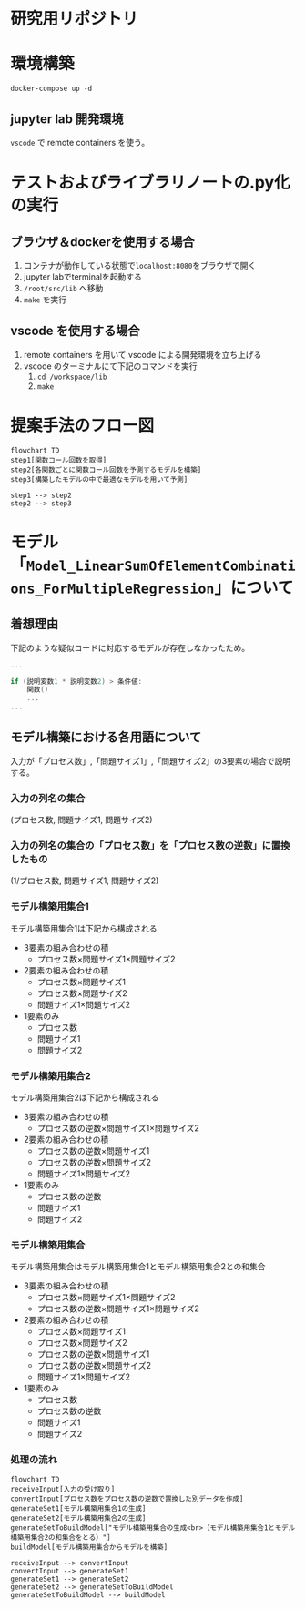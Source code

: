 # 研究用リポジトリ

# 環境構築

`docker-compose up -d`

## jupyter lab 開発環境

`vscode` で remote containers を使う。

# テストおよびライブラリノートの.py化の実行

## ブラウザ＆dockerを使用する場合

1. コンテナが動作している状態で`localhost:8080`をブラウザで開く
2. jupyter labでterminalを起動する
3. `/root/src/lib` へ移動
4. `make` を実行

## vscode を使用する場合

1. remote containers を用いて vscode による開発環境を立ち上げる
2. vscode のターミナルにて下記のコマンドを実行 
    1. `cd /workspace/lib`
    2. `make`

# 提案手法のフロー図

```mermaid
flowchart TD
step1[関数コール回数を取得]
step2[各関数ごとに関数コール回数を予測するモデルを構築]
step3[構築したモデルの中で最適なモデルを用いて予測]

step1 --> step2
step2 --> step3
```

# モデル「`Model_LinearSumOfElementCombinations_ForMultipleRegression`」について

## 着想理由

下記のような疑似コードに対応するモデルが存在しなかったため。

```C
...

if (説明変数1 * 説明変数2) > 条件値:
    関数()
    ...
...
```

## モデル構築における各用語について

入力が「プロセス数」,「問題サイズ1」,「問題サイズ2」の3要素の場合で説明する。

### 入力の列名の集合

(プロセス数, 問題サイズ1, 問題サイズ2)

### 入力の列名の集合の「プロセス数」を「プロセス数の逆数」に置換したもの

(1/プロセス数, 問題サイズ1, 問題サイズ2)

### モデル構築用集合1

モデル構築用集合1は下記から構成される

* 3要素の組み合わせの積
    * プロセス数×問題サイズ1×問題サイズ2
* 2要素の組み合わせの積
    * プロセス数×問題サイズ1
    * プロセス数×問題サイズ2
    * 問題サイズ1×問題サイズ2
* 1要素のみ
    * プロセス数
    * 問題サイズ1
    * 問題サイズ2

### モデル構築用集合2

モデル構築用集合2は下記から構成される

* 3要素の組み合わせの積
    * プロセス数の逆数×問題サイズ1×問題サイズ2
* 2要素の組み合わせの積
    * プロセス数の逆数×問題サイズ1
    * プロセス数の逆数×問題サイズ2
    * 問題サイズ1×問題サイズ2
* 1要素のみ
    * プロセス数の逆数
    * 問題サイズ1
    * 問題サイズ2

### モデル構築用集合

モデル構築用集合はモデル構築用集合1とモデル構築用集合2との和集合

* 3要素の組み合わせの積
    * プロセス数×問題サイズ1×問題サイズ2
    * プロセス数の逆数×問題サイズ1×問題サイズ2
* 2要素の組み合わせの積
    * プロセス数×問題サイズ1
    * プロセス数×問題サイズ2
    * プロセス数の逆数×問題サイズ1
    * プロセス数の逆数×問題サイズ2
    * 問題サイズ1×問題サイズ2
* 1要素のみ
    * プロセス数
    * プロセス数の逆数
    * 問題サイズ1
    * 問題サイズ2

### 処理の流れ

```mermaid
flowchart TD
receiveInput[入力の受け取り]
convertInput[プロセス数をプロセス数の逆数で置換した別データを作成]
generateSet1[モデル構築用集合1の生成]
generateSet2[モデル構築用集合2の生成]
generateSetToBuildModel["モデル構築用集合の生成<br>（モデル構築用集合1とモデル構築用集合2の和集合をとる）"]
buildModel[モデル構築用集合からモデルを構築]

receiveInput --> convertInput
convertInput --> generateSet1
generateSet1 --> generateSet2
generateSet2 --> generateSetToBuildModel
generateSetToBuildModel --> buildModel

```
